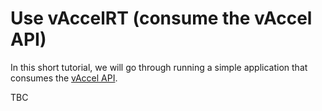 # Use vAccelRT (consume the vAccel API)

In this short tutorial, we will go through running a simple application that
consumes the [vAccel API](https://docs.vaccel.org/API).

TBC
